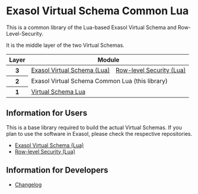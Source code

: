 # Exasol Virtual Schema Common Lua

This is a common library of the Lua-based Exasol Virtual Schema and Row-Level-Security.

It is the middle layer of the two Virtual Schemas.

<table>
    <thead>
        <tr><th>Layer</th><th colspan="2">Module</th></tr>
    </thead>
    <tbody>
        <tr>
            <th>3</th>
            <td><a href="https://github.com/exasol/exasol-virtual-schema-lua">Exasol Virtual Schema (Lua)</a></td>
            <td><a href="https://github.com/exasol/row-level-security-lua">Row-level Security (Lua)</a></td>
        </tr>
        <tr><th>2</th><td colspan="2">Exasol Virtual Schema Common Lua (this library)</td></tr>
        <tr>
            <th>1</th>
            <td colspan="2">
                <a href="https://github.com/exasol/virtual-schema-commmon-lua">Virtual Schema Lua</a>
            </td>
        </tr>
  </tbody>
</table>

## Information for Users

This is a base library required to build the actual Virtual Schemas. If you plan to use the software in Exasol, please
check the respective repositories.

* [Exasol Virtual Schema (Lua)](https://github.com/exasol/exasol-virtual-schema-lua)
* [Row-level Security (Lua)](https://github.com/exasol/row-level-security-lua)

## Information for Developers

* [Changelog](doc/changes/changelog.md)